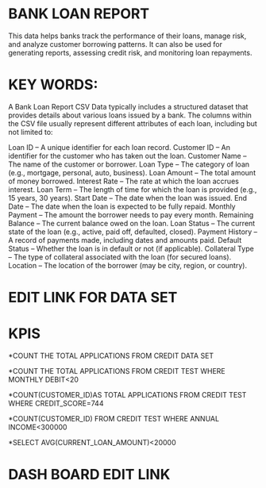 # BANK LOAN REPORT
This data helps banks track the performance of their loans, manage risk, and analyze customer borrowing patterns. It can also be used for generating reports, assessing credit risk, and monitoring loan repayments.
# KEY WORDS:
A Bank Loan Report CSV Data typically includes a structured dataset that provides details about various loans issued by a bank. The columns within the CSV file usually represent different attributes of each loan, including but not limited to:

Loan ID – A unique identifier for each loan record.
Customer ID – An identifier for the customer who has taken out the loan.
Customer Name – The name of the customer or borrower.
Loan Type – The category of loan (e.g., mortgage, personal, auto, business).
Loan Amount – The total amount of money borrowed.
Interest Rate – The rate at which the loan accrues interest.
Loan Term – The length of time for which the loan is provided (e.g., 15 years, 30 years).
Start Date – The date when the loan was issued.
End Date – The date when the loan is expected to be fully repaid.
Monthly Payment – The amount the borrower needs to pay every month.
Remaining Balance – The current balance owed on the loan.
Loan Status – The current state of the loan (e.g., active, paid off, defaulted, closed).
Payment History – A record of payments made, including dates and amounts paid.
Default Status – Whether the loan is in default or not (if applicable).
Collateral Type – The type of collateral associated with the loan (for secured loans).
Location – The location of the borrower (may be city, region, or country).

# EDIT LINK FOR DATA SET


# KPIS
 *COUNT THE TOTAL APPLICATIONS FROM CREDIT DATA SET
 
 *COUNT THE TOTAL APPLICATIONS FROM CREDIT TEST WHERE MONTHLY DEBIT<20
 
 *COUNT(CUSTOMER_ID)AS TOTAL APPLICATIONS FROM CREDIT TEST WHERE CREDIT_SCORE=744
 
 *COUNT(CUSTOMER_ID) FROM CREDIT TEST WHERE ANNUAL INCOME<300000
 
 *SELECT AVG(CURRENT_LOAN_AMOUNT)<20000
 
# DASH BOARD EDIT LINK
